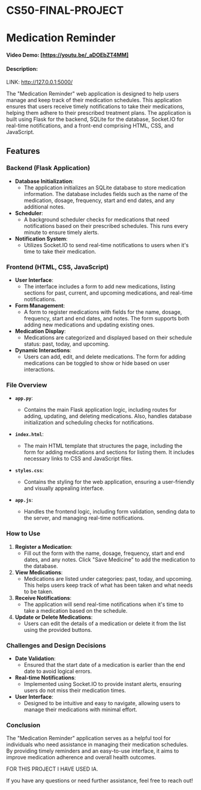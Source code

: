 # CS50-FINAL-PROJECT
# Medication Reminder

#### Video Demo:  [https://youtu.be/_aDOEbZT4MM]

#### Description:

LINK: http://127.0.0.1:5000/

The "Medication Reminder" web application is designed to help users manage and keep track of their medication schedules. This application ensures that users receive timely notifications to take their medications, helping them adhere to their prescribed treatment plans. The application is built using Flask for the backend, SQLite for the database, Socket.IO for real-time notifications, and a front-end comprising HTML, CSS, and JavaScript.

## Features

### Backend (Flask Application)
- **Database Initialization**:
  - The application initializes an SQLite database to store medication information. The database includes fields such as the name of the medication, dosage, frequency, start and end dates, and any additional notes.
- **Scheduler**:
  - A background scheduler checks for medications that need notifications based on their prescribed schedules. This runs every minute to ensure timely alerts.
- **Notification System**:
  - Utilizes Socket.IO to send real-time notifications to users when it's time to take their medication.

### Frontend (HTML, CSS, JavaScript)
- **User Interface**:
  - The interface includes a form to add new medications, listing sections for past, current, and upcoming medications, and real-time notifications.
- **Form Management**:
  - A form to register medications with fields for the name, dosage, frequency, start and end dates, and notes. The form supports both adding new medications and updating existing ones.
- **Medication Display**:
  - Medications are categorized and displayed based on their schedule status: past, today, and upcoming.
- **Dynamic Interactions**:
  - Users can add, edit, and delete medications. The form for adding medications can be toggled to show or hide based on user interactions.

### File Overview

- **`app.py`**:
  - Contains the main Flask application logic, including routes for adding, updating, and deleting medications. Also, handles database initialization and scheduling checks for notifications.
  
- **`index.html`**:
  - The main HTML template that structures the page, including the form for adding medications and sections for listing them. It includes necessary links to CSS and JavaScript files.

- **`styles.css`**:
  - Contains the styling for the web application, ensuring a user-friendly and visually appealing interface.

- **`app.js`**:
  - Handles the frontend logic, including form validation, sending data to the server, and managing real-time notifications.

### How to Use
1. **Register a Medication**:
   - Fill out the form with the name, dosage, frequency, start and end dates, and any notes. Click "Save Medicine" to add the medication to the database.
2. **View Medications**:
   - Medications are listed under categories: past, today, and upcoming. This helps users keep track of what has been taken and what needs to be taken.
3. **Receive Notifications**:
   - The application will send real-time notifications when it's time to take a medication based on the schedule.
4. **Update or Delete Medications**:
   - Users can edit the details of a medication or delete it from the list using the provided buttons.

### Challenges and Design Decisions
- **Date Validation**:
  - Ensured that the start date of a medication is earlier than the end date to avoid logical errors.
- **Real-time Notifications**:
  - Implemented using Socket.IO to provide instant alerts, ensuring users do not miss their medication times.
- **User Interface**:
  - Designed to be intuitive and easy to navigate, allowing users to manage their medications with minimal effort.

### Conclusion
The "Medication Reminder" application serves as a helpful tool for individuals who need assistance in managing their medication schedules. By providing timely reminders and an easy-to-use interface, it aims to improve medication adherence and overall health outcomes.

FOR THIS PROJECT I HAVE USED IA.

If you have any questions or need further assistance, feel free to reach out!

